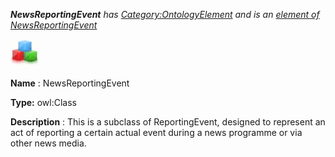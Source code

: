 ___NewsReportingEvent__ 
 has
 [Category:OntologyElement](../../Category/OntologyElement "Category:OntologyElement") 
 and is an
 [element of](../../Property/ElementOf "Property:ElementOf") 
[NewsReportingEvent](../../Submissions/NewsReportingEvent "Submissions:NewsReportingEvent")_




  





[![Class](../images/thumb/2/27/Class.gif/45px-Class.gif)](../../Image/Class.gif "Class")


__Name__ 
 : NewsReportingEvent
 



__Type:__ 
 owl:Class
 



__Description__ 
 : This is a subclass of ReportingEvent, designed to represent an act of reporting a certain actual event during a news programme or via other news media.
